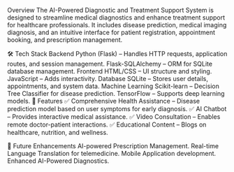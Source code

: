 Overview
The AI-Powered Diagnostic and Treatment Support System is designed to streamline medical diagnostics and enhance treatment support for healthcare professionals. It includes disease prediction, medical imaging diagnosis, and an intuitive interface for patient registration, appointment booking, and prescription management.

🛠 Tech Stack
Backend
Python (Flask) – Handles HTTP requests, application routes, and session management.
Flask-SQLAlchemy – ORM for SQLite database management.
Frontend
HTML/CSS – UI structure and styling.
JavaScript – Adds interactivity.
Database
SQLite – Stores user details, appointments, and system data.
Machine Learning
Scikit-learn – Decision Tree Classifier for disease prediction.
TensorFlow – Supports deep learning models.
🚀 Features
✅ Comprehensive Health Assistance – Disease prediction model based on user symptoms for early diagnosis.
✅ AI Chatbot – Provides interactive medical assistance.
✅ Video Consultation – Enables remote doctor-patient interactions.
✅ Educational Content – Blogs on healthcare, nutrition, and wellness.

🔮 Future Enhancements
AI-powered Prescription Management.
Real-time Language Translation for telemedicine.
Mobile Application development.
Enhanced AI-Powered Diagnostics.